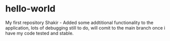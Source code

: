 # hello-world
My first repository 
Shakir - Added some addtitional functionality to the application, lots of debugging still to do, will comit to the main branch once i have my code tested and stable.

